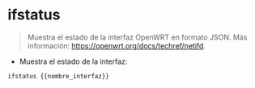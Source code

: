 # ifstatus

> Muestra el estado de la interfaz OpenWRT en formato JSON.
> Más información: <https://openwrt.org/docs/techref/netifd>.

- Muestra el estado de la interfaz:

`ifstatus {{nombre_interfaz}}`
